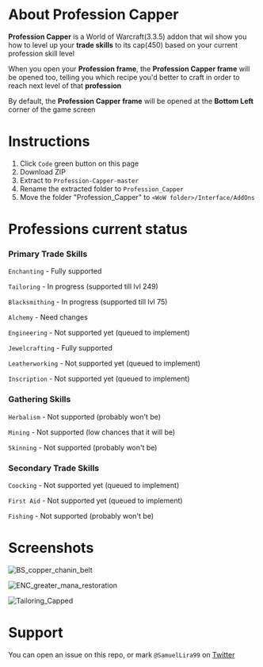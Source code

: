 # About Profession Capper
**Profession Capper** is a World of Warcraft(3.3.5) addon that wil show you how to level up your **trade skills** to its cap(450) based on your current profession skill level

When you open your **Profession frame**, the **Profession Capper frame** will be opened too, telling you which recipe you'd better to craft in order to reach next level of that **profession**

By default, the **Profession Capper frame** will be opened at the **Bottom Left** corner of the game screen

# Instructions

1. Click `Code` green button on this page
2. Download ZIP
3. Extract to `Profession-Capper-master`
4. Rename the extracted folder to `Profession_Capper`
5. Move the folder "Profession_Capper" to `<WoW folder>/Interface/AddOns`

# Professions current status

### Primary Trade Skills

`Enchanting` - Fully supported

`Tailoring` - In progress (supported till lvl 249)

`Blacksmithing` - In progress (supported till lvl 75)

`Alchemy` - Need changes

`Engineering` - Not supported yet (queued to implement)

`Jewelcrafting` - Fully supported

`Leatherworking` - Not supported yet (queued to implement)

`Inscription` - Not supported yet (queued to implement)

### Gathering Skills
`Herbalism` - Not supported (probably won't be)

`Mining` - Not supported (low chances that it will be)

`Skinning` - Not supported (probably won't be)

### Secondary Trade Skills
`Coocking` - Not supported yet (queued to implement)

`First Aid` - Not supported yet (queued to implement)

`Fishing` - Not supported (probably won't be)

# Screenshots
![BS_copper_chanin_belt](https://rentyourapp.com/img/000-off-topic/pcapper/pcapper_blacksmithing_print.png)

![ENC_greater_mana_restoration](https://rentyourapp.com/img/000-off-topic/pcapper/pcapper_enchanting_plain_print.png)

![Tailoring_Capped](https://rentyourapp.com/img/000-off-topic/pcapper/pcapper_tailoring_plain.png)

# Support
You can open an issue on this repo, or mark `@SamuelLira99` on [Twitter](https://twitter.com/SamuelLira99)
